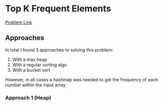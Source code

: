 
# Top K Frequent Elements

[Problem Link](https://leetcode.com/problems/top-k-frequent-elements/)

## Approaches

In total I found 3 approaches to solving this problem:
1. With a max heap
2. With a regular sorting algo
3. With a bucket sort

However, in all cases a hashmap was needed to get the frequency of each number within the input array

### Approach 1 (Heap)


